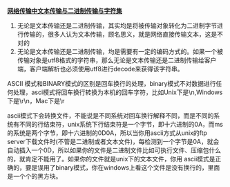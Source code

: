 **[网络传输中文本传输与二进制传输与字符集](https://blog.csdn.net/ccfboy/article/details/6170538)**

1. 无论是文本传输还是二进制传输，其实均是将被传输对象转化为二进制字节进行传输的，很多人认为文本传输，顾名思义，就是网络直接传输文本，这是不对的
2. 无论是文本传输还是二进制传输，均是需要有一定的编码方式的。如果一个被传输对象是utf8格式的字符串，那么无论是文本传输还是二进制传输给客户端，客户端解析也必须使用utf8进行decode来获得该字符串。

ASCII 模式和BINARY模式的区别是回车换行的处理，binary模式不对数据进行任何处理，asci模式将回车换行转换为本机的回车字符，比如Unix下是\n,Windows下是\r\n，Mac下是\r

ascii模式下会转换文件，不能说是不同系统对回车换行解释不同，而是不同的系统有不同的行结束符，unix系统下行结束符是一个字节，即十六进制的0A，而ms的系统是两个字节，即十六进制的0D0A，所以当你用ascii方式从unix的ftp server下载文件时(不管是二进制或者文本文件)，每检测到一个字节是0A，就会自动插入一个0D，所以如果你的文件是二进制文件比如可执行文件、压缩包什么的，就肯定不能用了。如果你的文件就是unix下的文本文件，你用 ascii模式是正确的，要是误用了binary模式，你在windows上看这个文件是没有换行的，里面是一个个的黑方块。
